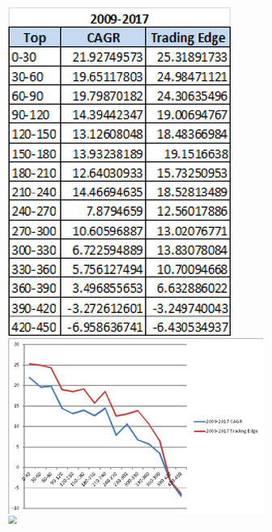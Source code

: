 ![](https://github.com/qodeinvestments/Swan-Documentation/blob/main/Systems/QGF/Backtest_Code/Python%20Codes/Table%2009-17.png)
![](https://github.com/qodeinvestments/Swan-Documentation/blob/main/Systems/QGF/Backtest_Code/Python%20Codes/Chart%2009-17.png)
![](https://github.com/qodeinvestments/Swan-Documentation/blob/main/Systems/QGF/Backtest_Code/Python%20Codes/Bar%Chart%2009-17.png)
